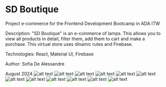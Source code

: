 # SD Boutique

Project e-commerce for the Frontend Development Bootcamp in ADA ITW

Description: "SD Boutique" is an e-commerce of lamps. This allows you to view all products in detail, filter them, add them to cart and make a purchase. This virtual store uses dinamic rutes and Firebase. 

Technologies: React, Material UI, Firebase

Author: Sofía De Alessandre

August 2024
![alt text](src/assets-img/img1-readme.png)
![alt text](src/assets-img/img2-readme.png)
![alt text](src/assets-img/img3-readme.png)
![alt text](src/assets-img/img4-readme.png)
![alt text](src/assets-img/img5-readme.png)
![alt text](src/assets-img/img6-readme.png)
![alt text](src/assets-img/img7-readme.png)
![alt text](src/assets-img/img8-readme.png)
![alt text](src/assets-img/img9-readme.png)
![alt text](src/assets-img/img10-readme.png)
![alt text](src/assets-img/img11-readme.png)
![alt text](src/assets-img/img12-readme.png)




